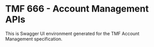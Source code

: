 # TMF 666 - Account Management APIs
This is Swagger UI environment generated for the TMF Account Management specification.

